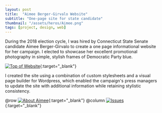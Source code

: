 ```yaml
---
layout: post
title:  "Aimee Berger-Girvalo Website"
subtitle: "One-page site for state candidate"
thumbnail: "/assets/heros/Aimee.png"
tags: [project, design, web]
---
```


During the 2018 election cycle, I was hired by Connecticut State Senate candidate Aimee Berger-Girvalo to create a one page informational website for her campaign. I elected to showcase her excellent promotional photography in simple, stylish frames of Democratic Party blue.

[![Top of Website](/assets/aimee/Top%20Part.png)](/assets/aimee/Top%20Part.png){:target="_blank"}

I created the site using a combination of custom stylesheets and a visual page builder for Wordpress, which enabled the campaign's press managers to update the site with additional information while retaining stylistic consistency.

@row
[![About Aimee](/assets/aimee/About.png)](/assets/aimee/About.png){:target="_blank"}
@column
[![Issues](/assets/aimee/Issues.png)](/assets/aimee/Issues.png){:target="_blank"}